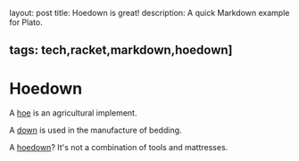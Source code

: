 layout: post
title: Hoedown is great!
description: A quick Markdown example for Plato.

tags: tech,racket,markdown,hoedown]
---

# Hoedown

A [hoe](https://en.wikipedia.org/wiki/Hoe_(tool)) is an agricultural implement.

A [down](https://en.wikipedia.org/wiki/Down_feather) is used in the manufacture of bedding.

A [hoedown](https://github.com/hoedown/hoedown)? It's not a combination of tools and mattresses.
